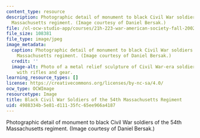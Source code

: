 ```yaml
---
content_type: resource
description: Photographic detail of monument to black Civil War soldiers of the 54th
  Massachusetts regiment. (Image courtesy of Daniel Bersak.)
file: /ol-ocw-studio-app/courses/21h-223-war-american-society-fall-2002/4988334b5e81d11135fc65ee966a4187_21h-223f02.jpg
file_size: 108381
file_type: image/jpeg
image_metadata:
  caption: Photographic detail of monument to black Civil War soldiers of the 54th
    Massachusetts regiment. (Image courtesy of Daniel Bersak.)
  credit: ''
  image-alt: Photo of a metal relief sculpture of Civil War-era soldiers marching
    with rifles and gear.
learning_resource_types: []
license: https://creativecommons.org/licenses/by-nc-sa/4.0/
ocw_type: OCWImage
resourcetype: Image
title: Black Civil War Soldiers of the 54th Massachusetts Regiment
uid: 4988334b-5e81-d111-35fc-65ee966a4187
---
```

Photographic detail of monument to black Civil War soldiers of the 54th Massachusetts regiment. (Image courtesy of Daniel Bersak.)